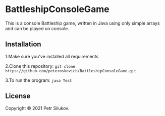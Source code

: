 # BattleshipConsoleGame

This is a console Battleship game, written in Java using only simple arrays and can be played on console.


## Installation

1.Make sure you've installed all requirements

2.Clone this repository: `git clone https://github.com/peteroskovich/BattleshipConsoleGame.git`

3.To run the program: `java Test`


## License

Copyright © 2021 Petr Silukov.

